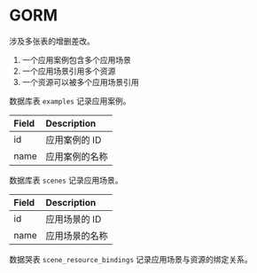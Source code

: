 # GORM

涉及多张表的增删差改。

1. 一个应用案例包含多个应用场景
2. 一个应用场景引用多个资源
3. 一个资源可以被多个应用场景引用

数据库表 `examples` 记录应用案例。

| Field | Description    |
| :---- | :------------- |
| id    | 应用案例的 ID  |
| name  | 应用案例的名称 |

数据库表 `scenes` 记录应用场景。

| Field | Description    |
| :---- | :------------- |
| id    | 应用场景的 ID  |
| name  | 应用场景的名称 |

数据哭表 `scene_resource_bindings` 记录应用场景与资源的绑定关系。
